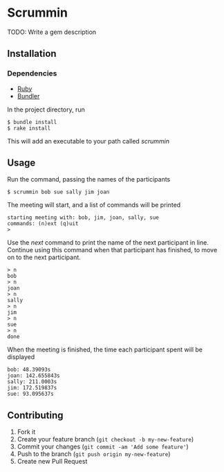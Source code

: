 # Scrummin

TODO: Write a gem description

## Installation

### Dependencies

* [Ruby](http://www.ruby-lang.org/)
* [Bundler](http://gembundler.com/)

In the project directory, run

    $ bundle install
    $ rake install

This will add an executable to your path called *scrummin*

## Usage

Run the command, passing the names of the participants

    $ scrummin bob sue sally jim joan

The meeting will start, and a list of commands will be printed

    starting meeting with: bob, jim, joan, sally, sue
    commands: (n)ext (q)uit
    >

Use the *next* command to print the name of the next participant in line.
Continue using this command when that participant has finished, to move on to
the next participant.

    > n
    bob
    > n
    joan
    > n
    sally
    > n
    jim
    > n
    sue
    > n
    done

When the meeting is finished, the time each participant spent will be displayed

    bob: 48.39093s
    joan: 142.655843s
    sally: 211.0003s
    jim: 172.519837s
    sue: 93.095637s

## Contributing

1. Fork it
2. Create your feature branch (`git checkout -b my-new-feature`)
3. Commit your changes (`git commit -am 'Add some feature'`)
4. Push to the branch (`git push origin my-new-feature`)
5. Create new Pull Request
